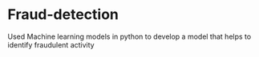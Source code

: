 # Fraud-detection
Used Machine learning models in python to develop a model that helps to identify fraudulent activity
